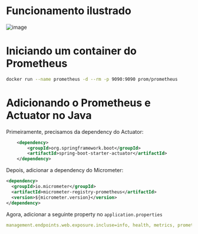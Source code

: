 # Funcionamento ilustrado

![image](https://user-images.githubusercontent.com/80921933/226532921-14afda67-121e-4e04-932d-53aad08e7f37.png)

# Iniciando um container do Prometheus

```bash
docker run --name prometheus -d --rm -p 9090:9090 prom/prometheus
```

# Adicionando o Prometheus e Actuator no Java

Primeiramente, precisamos da dependency do Actuator:

```xml
    <dependency>
        <groupId>org.springframework.boot</groupId>
        <artifactId>spring-boot-starter-actuator</artifactId>
    </dependency>
```

Depois, adicionar a dependency do Micrometer:

```xml
<dependency>
  <groupId>io.micrometer</groupId>
  <artifactId>micrometer-registry-prometheus</artifactId>
  <version>${micrometer.version}</version>
</dependency>
```

Agora, adicionar a seguinte property no `application.properties`

```yaml
management.endpoints.web.exposure.incluse=info, health, metrics, prometheus 
```
